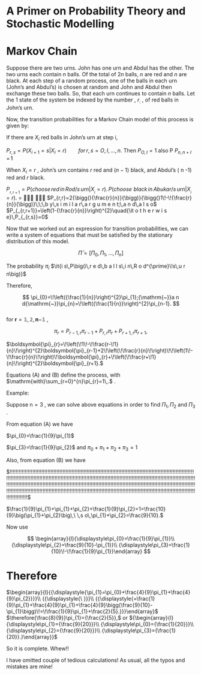 # A Primer on Probability Theory and Stochastic  Modelling  

# Markov Chain  

Suppose there are two urns.  John has one urn and Abdul has the other. The two urns each  contain   $n$   balls. Of the total of  $2n$   balls,  $n$   are red and  $n$   are black. At each step of a random  process, one of the balls in each urn (John’s and Abdul’s) is chosen at random and John and  Abdul then exchange these two balls. So, that each urn continues to contain  $n$   balls. Let the  1 state of the system be indexed by the number ,  $r_{:}$  , of red balls in John’s urn.  

Now, the transition probabilities for a Markov Chain model of this process is given by:  

If there are   $X_{i}$   red balls in John’s urn at step i,  

$P_{r,s}=P\big(X_{i+1}=s\big|X_{i}=r\big)\qquad\mathit{f o r\,r},\,s=O,\,I,\,...,\,n.$    Then  $P_{O,I}=1$    also P  $P_{n,n+I}\,=\,1$  

When  $X_{i}=r$  , John’s urn contains  $r$   red and   $(n{-}1)$   black, and Abdul’s ( n -1) red and  $r$    black.  

$P_{_{r,r+1}}=P\big({c h o o s e\,r e d\,i n\,R o d/s\,u r n}\big|X_{_{i}}=r\big).\,P\big({c h o o s e\,\,b l a c k\,i n\,A b u k a r/s\,u r n}\big|X_{_{i}}=r\big).$  =      $P_{r,r}=2{\bigg(}{\frac{r}{n}}{\bigg)}{\bigg(}1\!-\!{\frac{r}{n}}{\bigg)}\;\;\,b y\,s i m i l a r\,a r g u m e n t;\,a n d\,a l s o$     $P_{_{r,r+1}}=\left(1-{\frac{r}{n}}\right)^{2}\quad{\it o t h e r w i s e}\,P_{_{r,s}}=0$  

Now that we worked out an expression for transition probabilities, we can write a system of  equations that must be satisfied by the stationary distribution of this model.  

$$
\bar{\Pi}=\left[\Pi_{0},\Pi_{1},...,\Pi_{n}\right]
$$  

The probability   $\pi_{i}$     $\it{i s\,P\big(i\,r e d\,b a l l s\,i n\,R o d^{\prime}\!s\,u r n\big)}$  

Therefore,  

$$
\pi_{0}=\!\left({\frac{1}{n}}\right)^{2}\pi_{1};{\mathrm{~}}a n d{\mathrm{~}}\pi_{n}=\!\left({\frac{1}{n}}\right)^{2}\pi_{n-1}.
$$  
for   $\mathbf{r}=\mathbb{1},\mathbb{2},\mathbf{n}\mathbb{-}\mathbb{1}$  ,  

$$
\pi_{r}=P_{r-1,r}\pi_{r-1}+P_{r,r}\pi_{r}+P_{r+1,r}\pi_{r+1},
$$  

$\boldsymbol{\pi}_{r}=\!\left(\!1\!-\!\frac{r-\!1}{n}\!\right)^{2}\boldsymbol{\pi}_{r-1}+2\!\left(\!\frac{r}{n}\!\right)\!\!\left(1\!-\!\frac{r}{n}\!\right)\!\boldsymbol{\pi}_{r}+\!\left(\!\frac{r+\!1}{n}\!\right)^{2}\boldsymbol{\pi}_{r+1}.$  

Equations (A) and (B) define the process, with  $\mathrm{with}\sum_{r=0}^{n}\pi_{r}=1\,.$  .  

Example:  

Suppose  $\mathsf{n}=3$  , we can solve above equations in order to find  $\Pi_{1},\Pi_{2}$   and  $\Pi_{3}$   .  

From equation (A) we have  

$\pi_{0}=\frac{1}{9}\pi_{1}$   

  $\pi_{3}=\frac{1}{9}\pi_{2}$    and   $\pi_{0}+\pi_{1}+\pi_{2}+\pi_{3}=1$  

Also, from equation (B) we have  

$\!\!\!\!\!\!\!\!\!\!\!\!\!\!\!\!\!\!\!\!\!\!\!\!\!\!\!\!\!\!\!\!\!\!\!\!\!\!\!\!\!\!\!\!\!\!\!\!\!\!\!\!\!\!\!\!\!\!\!\!\!\!\!\!\!\!\!\!\!\!\!\!\!\!\!\!\!\!\!\!\!\!\!\!\!\!\!\!\!\!\!\!\!\!\!\!\!\!\!\!\!\!\!\!\!\!\!\!\!\!\!\!\!\!\!\!\!\!\!\!\!\!\!\!\!\!\!\!\!\!\!\!\!\!\!\!\!\!\!\!\!\!\!\!\!\!\!\!\!\!\!\!\!\!\!\!\!\!\!\!\!\!\!\!\!\!\!\!\!\!\!\!\!\!\!\!\!\!\!\!\!\!\!\!\!\!\!\!\!\!\!\!\!\!\!\!\!\!\!\!\!\!\!\!\!\!\!\!\!\!\!\!\!\!\!\!\!\!\!\!\!\!\!\!\!\!\!\!\!\!\!\!\!\!\!\!\!\!\!\!\!\!\!\!\!\!\!\!\!\!\!\!\!\!\!\!\!\!\!\!\!\!\!\!\!\!\!\!\!\!\!\!\!\!\!\!\!\!\!\!\!\!\!\!\!\!\!\!\!\!\!\!\!\!\!\!\!\!\!\!\!\!\!\!\!\!\!\!\!\!\!\!\!\!\!\!\!\!\!\!\!\!\!\!\!\!\!\!\!\!\!\!\!\!\!\!\!\!\!\!\!\!\!\!\!\!\!\!\!\!\!\!\!\!\!\!\!\!\!\!\!\!\!\!\!\!\!\!\!\!\!\!\!\!\!\!\!\!\!\!\!\!\!\!\!\!\!\!\!\!\!\!\!\!\!\!\!\!\!\!\!\!\!\!\!\!\!\!\!\!\!\!\!\!\!\!\!\!\!\!\!\!\!\!\!\!\!\!\!\!\!\!\!\!\!\!\!\!\!\!\!\!\!\!\!\!\!\!\!\!\!\!\!\!\!\!\!\!\!\!\!\!\!\!\!\!\!\!\!\!\!\!\!\!\!\!\!\!\!\!\!\!\!\!\!\!\!\!\!\!\!\!\!\!\!\!\!\!\!\!\!\!\!\!\!\!\!\!\!\!\!\$   

  $\frac{1}{9}\pi_{1}+\pi_{1}+\pi_{2}+\frac{1}{9}\pi_{2}=1=\frac{10}{9}\big(\pi_{1}+\pi_{2}\big),\ \,s o\,\pi_{1}+\pi_{2}=\frac{9}{10}.$  

Now use  

$$
\begin{array}{l}{\displaystyle\pi_{0}=\frac{1}{9}\pi_{1}}\\ {\displaystyle\pi_{2}=\frac{9}{10}-\pi_{1}}\\ {\displaystyle\pi_{3}=\frac{1}{10}\!-\!\frac{1}{9}\pi_{1}}\end{array}
$$  
# Therefore  

$\begin{array}{l}{{\displaystyle{\pi_{1}=\pi_{0}+\frac{4}{9}\pi_{1}+\frac{4}{9}\pi_{2}}}}\\ {{\displaystyle{\ }}}\\ {{\displaystyle{=\frac{1}{9}\pi_{1}+\frac{4}{9}\pi_{1}+\frac{4}{9}\bigg(\frac{9}{10}-\pi_{1}\bigg)\!=\!\frac{1}{9}\pi_{1}+\frac{2}{5}.}}}\end{array}$   
  $\therefore{\frac{8}{9}}\pi_{1}={\frac{2}{5}},$  or    ${\begin{array}{l}{\displaystyle\pi_{1}={\frac{9}{20}}}\\ {\displaystyle\pi_{0}={\frac{1}{20}}}\\ {\displaystyle\pi_{2}={\frac{9}{20}}}\\ {\displaystyle\pi_{3}={\frac{1}{20}}.}\end{array}}$  

So it is complete. Whew!!  

I have omitted couple of tedious calculations! As usual, all the typos and mistakes are  mine!  
